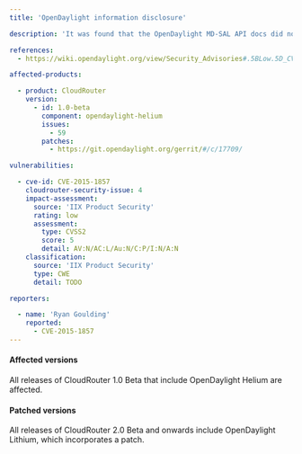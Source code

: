 ```yaml
---
title: 'OpenDaylight information disclosure'

description: 'It was found that the OpenDaylight MD-SAL API docs did not require authentication. The API docs contain potentially sensitive information, such as which devices are mounted on the server. A remote, unauthenticated attacker could use this flaw to gain information about the OpenDaylight server that could assist in the exploitation of another vulnerability.'

references: 
  - https://wiki.opendaylight.org/view/Security_Advisories#.5BLow.5D_CVE-2015-1857_MD-SAL:_information_disclosure

affected-products:

  - product: CloudRouter
    version:
      - id: 1.0-beta
        component: opendaylight-helium
        issues:
          - 59
        patches:
          - https://git.opendaylight.org/gerrit/#/c/17709/

vulnerabilities:

  - cve-id: CVE-2015-1857
    cloudrouter-security-issue: 4
    impact-assessment:
      source: 'IIX Product Security'
      rating: low
      assessment:
        type: CVSS2
        score: 5
        detail: AV:N/AC:L/Au:N/C:P/I:N/A:N
    classification:
      source: 'IIX Product Security'
      type: CWE
      detail: TODO

reporters:

  - name: 'Ryan Goulding'
    reported:
      - CVE-2015-1857
---
```


#### Affected versions
All releases of CloudRouter 1.0 Beta that include OpenDaylight Helium are affected.

#### Patched versions
All releases of CloudRouter 2.0 Beta and onwards include OpenDaylight Lithium, which incorporates a patch.
